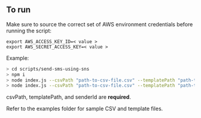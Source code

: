 ## To run

Make sure to source the correct set of AWS environment credentials before running the script:

```
export AWS_ACCESS_KEY_ID=< value >
export AWS_SECRET_ACCESS_KEY=< value >
```

Example:

```bash
> cd scripts/send-sms-using-sns
> npm i
> node index.js --csvPath "path-to-csv-file.csv" --templatePath "path-to-template-file.txt" --senderId "sender" --dryrun true
> node index.js --csvPath "path-to-csv-file.csv" --templatePath "path-to-template-file.txt" --senderId "sender"
```

csvPath, templatePath, and senderId are **required**.

Refer to the examples folder for sample CSV and template files.

